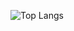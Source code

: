  ![Top Langs](https://github-readme-stats.vercel.app/api/top-langs/?username=UrSugoiAngel&hide=javascript,css,scss,html,asm&theme=tokyonight)

<!--
**UrSugoiAngel/UrSugoiAngel** is a ✨ _special_ ✨ repository because its `README.md` (this file) appears on your GitHub profile.

Here are some ideas to get you started:

- 🔭 I’m currently working on ...
- 🌱 I’m currently learning ...
- 👯 I’m looking to collaborate on ...
- 🤔 I’m looking for help with ...
- 💬 Ask me about ...
- 📫 How to reach me: ...
- 😄 Pronouns: ...
- ⚡ Fun fact: ...
-->
